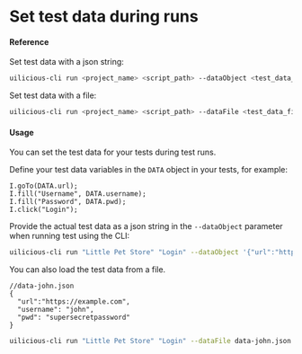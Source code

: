 # Set test data during runs

#### Reference

Set test data with a json string:
```bash
uilicious-cli run <project_name> <script_path> --dataObject <test_data_as_json_string> -u <username> -p <password>
```

Set test data with a file:
```bash
uilicious-cli run <project_name> <script_path> --dataFile <test_data_file> -u <username> -p <password>
```

#### Usage

You can set the test data for your tests during test runs.

Define your test data variables in the `DATA` object in your tests, for example:
```
I.goTo(DATA.url);
I.fill("Username", DATA.username);
I.fill("Password", DATA.pwd);
I.click("Login");
```

Provide the actual test data as a json string in the `--dataObject` parameter when running test using the CLI:

```bash
uilicious-cli run "Little Pet Store" "Login" --dataObject '{"url":"https://example.com", "username": "bruce", "pwd": "supersecretpassword"}' -u john -p supersecretpassword
```

You can also load the test data from a file.

```
//data-john.json
{
  "url":"https://example.com",
  "username": "john",
  "pwd": "supersecretpassword"
}
```

```bash
uilicious-cli run "Little Pet Store" "Login" --dataFile data-john.json -u john -p supersecretpassword
```
